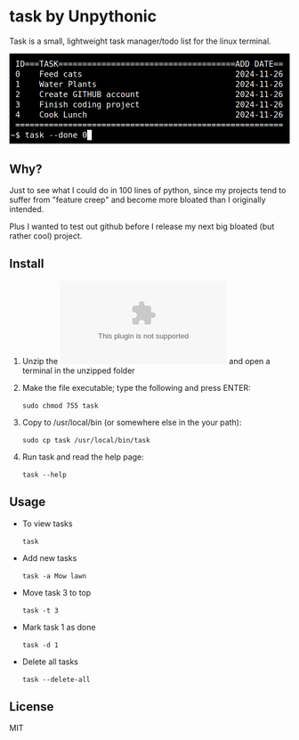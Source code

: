 # task by Unpythonic
Task is a small, lightweight task manager/todo list for the linux terminal.

![screenshot](screenshot.png)

## Why?
Just to see what I could do in 100 lines of python, since my projects tend to suffer from "feature creep" and become more bloated than I originally intended. 

Plus I wanted to test out github before I release my next big bloated (but rather cool) project.

## Install

1. Unzip the 
![download](https://github.com/unpythonic-coder/task/archive/refs/heads/main.zip) and open a terminal in the unzipped folder
2. Make the file executable; type the following and press ENTER:

	```sudo chmod 755 task```
	
3. Copy to /usr/local/bin (or somewhere else in the your path):

	```sudo cp task /usr/local/bin/task```

4. Run task and read the help page:

	```task --help```

## Usage

- To view tasks

	```task```

- Add new tasks

	```task -a Mow lawn```

- Move task 3 to top

	```task -t 3```

- Mark task 1 as done

	```task -d 1```

- Delete all tasks

	```task --delete-all```


## License

MIT


